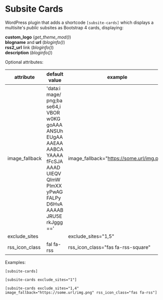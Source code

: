 # Subsite Cards


WordPress plugin that adds a shortcode `[subsite-cards]` which displays a multisite's *public* subsites as Bootstrap 4 cards, displaying:

**custom_logo** (*get_theme_mod()*)<br>
**blogname** and **url** (*bloginfo()*)<br>
**rss2_url** link (*bloginfo()*)<br>
**description** (*bloginfo()*)

Optional attributes:

<table>
<thead>
<tr>
<th>attribute</th>
<th>default value</th>
<th>example</th>
</tr>
</thead>
<tbody>
<tr>
<td>image_fallback</td>
<td style="word-break: break-all;">'data:image/png;base64,iVBORw0KGgoAAAANSUhEUgAAAAEAAAABCAYAAAAfFcSJAAAADUlEQVQImWPImXXyPwAGFALPyD6HvAAAAABJRU5ErkJggg=='</td>
<td>image_fallback="<a href="https://some.url/img.png" rel="nofollow">https://some.url/img.png</a>"</td>
</tr>
<tr>
<td>exclude_sites</td>
<td></td>
<td>exclude_sites="1,5"</td>
</tr>
<tr>
<td>rss_icon_class</td>
<td>fal fa-rss</td>
<td>rss_icon_class="fas fa-rss-square"</td>
</tr>
</tbody>
</table>

Examples:

`[subsite-cards]`

`[subsite-cards exclude_sites="1"]`

`[subsite-cards exclude_sites="1,4" image_fallback="https://some.url/img.png" rss_icon_class="fas fa-rss"]`
